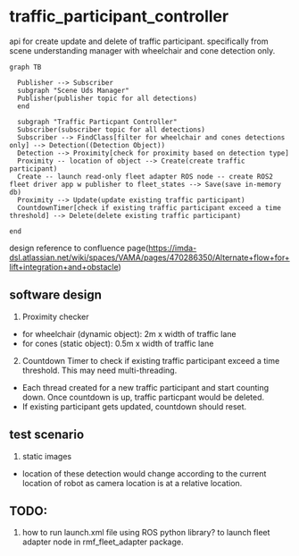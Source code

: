 # traffic_participant_controller

api for create update and delete of traffic participant. specifically from scene understanding manager with wheelchair and cone detection only. 

```mermaid
graph TB

  Publisher --> Subscriber
  subgraph "Scene Uds Manager"
  Publisher(publisher topic for all detections)
  end

  subgraph "Traffic Particpant Controller"
  Subscriber(subscriber topic for all detections)
  Subscriber --> FindClass[filter for wheelchair and cones detections only] --> Detection((Detection Object))
  Detection --> Proximity[check for proximity based on detection type]
  Proximity -- location of object --> Create(create traffic participant)
  Create -- launch read-only fleet adapter ROS node -- create ROS2 fleet driver app w publisher to fleet_states --> Save(save in-memory db)
  Proximity --> Update(update existing traffic participant)
  CountdownTimer[check if existing traffic participant exceed a time threshold] --> Delete(delete existing traffic participant)

end
```

design reference to confluence page(https://imda-dsl.atlassian.net/wiki/spaces/VAMA/pages/470286350/Alternate+flow+for+lift+integration+and+obstacle)

## software design

1. Proximity checker 
- for wheelchair (dynamic object): 2m x width of traffic lane
- for cones (static object): 0.5m x width of traffic lane

2. Countdown Timer to check if existing traffic participant exceed a time threshold. This may need multi-threading. 
- Each thread created for a new traffic participant and start counting down. Once countdown is up, traffic particpant would be deleted. 
- If existing participant gets updated, countdown should reset. 

## test scenario

1. static images 

- location of these detection would change according to the current location of robot as camera location is at a relative location. 

## TODO:

1. how to run launch.xml file using ROS python library? to launch fleet adapter node in rmf_fleet_adapter package.

